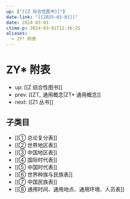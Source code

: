 ```yaml
---
up: ["[[Z 综合性图书]]"]
date-link: "[[2025-03-01]]"
date: 2024-03-01
ctime-p: 2024-03-01T12:36:25
aliases:
  - ZY* 附表
---
```


# ZY\* 附表

- up: [[Z 综合性图书]]
- prev: [[ZT_ 通用概念|ZT* 通用概念]]
- next: [[Z1 丛书]]

## 子类目

- [[① 总论复分表]]
- [[② 世界地区表]]
- [[③ 中国地区表]]
- [[④ 国际时代表]]
- [[⑤ 中国时代表]]
- [[⑥ 世界种族与民族表]]
- [[⑦ 中国民族表]]
- [[⑧ 通用时间、通用地点、通用环境、人员表]]
